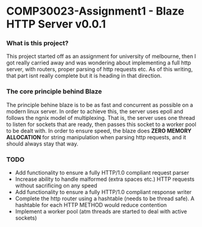 # COMP30023-Assignment1 - Blaze HTTP Server v0.0.1

### What is this project?
 This project started off as an assignment for university of melbourne, then I got really carried away and was wondering about implementing a full http server, with routers, proper parsing of http requests etc. As of this writing, that part isnt really complete but it is heading in that direction.
 
### The core principle behind Blaze
The principle behine blaze is to be as fast and concurrent as possible on a modern linux server. In order to achieve this, the 
server uses epoll and follows the ngnix model of multiplexing. That is, the server uses one thread to listen for 
sockets that are ready, then passes this socket to a worker pool to be dealt with. In order to ensure speed,
the blaze does **ZERO MEMORY ALLOCATION** for string manipulation when parsing http requests, 
and it should always stay that way.

### TODO
* Add functionality to ensure a fully HTTP/1.0 compliant request parser
* Increase ability to handle malformed (extra spaces etc.) HTTP requests without sacrificing on any speed
* Add functionality to ensure a fully HTTP/1.0 compliant response writer
* Complete the http router using a hashtable (needs to be thread safe). A hashtable for each HTTP METHOD would reduce contention
* Implement a worker pool (atm threads are started to deal with active sockets)


